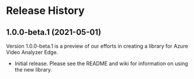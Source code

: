 # Release History

## 1.0.0-beta.1 (2021-05-01)
Version 1.0.0-beta.1 is a preview of our efforts in creating a library for Azure Video Analyzer Edge.

- Initial release. Please see the README and wiki for information on using the new library.


